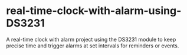 # real-time-clock-with-alarm-using-DS3231
A real-time clock with alarm project using the DS3231 module to keep precise time and trigger alarms at set intervals for reminders or events.
